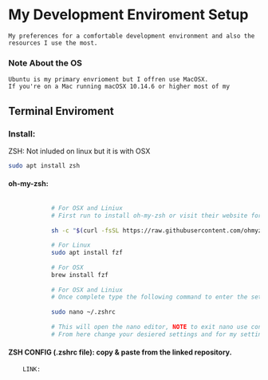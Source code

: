 # My Development Enviroment Setup
    My preferences for a comfortable development environment and also the resources I use the most.
### Note About the OS                                                                                                                                             
    Ubuntu is my primary envrioment but I offren use MacOSX.
    If you're on a Mac running macOSX 10.14.6 or higher most of my 
 
## Terminal Enviroment                                                                                                                                                                                                                                                                                                            
### Install:                                                                                                                                                                                                                                                                                                                
 ZSH: Not inluded on linux but it is with OSX
 ```bash
sudo apt install zsh
```                                                                                                                                                                                                                                                                                          
   #### oh-my-zsh:                                                                                                                                                                                                                                                                                                    
```bash
            
            # For OSX and Liniux
            # First run to install oh-my-zsh or visit their website for instructions 
            
            sh -c "$(curl -fsSL https://raw.githubusercontent.com/ohmyzsh/ohmyzsh/master/tools/install.sh)" 
            
            # For Linux
            sudo apt install fzf
            
            # For OSX
            brew install fzf
            
            # For OSX and Liniux 
            # Once complete type the following command to enter the settings/config preferances I use nano of basic tasks and its built in on Linux and OSX
          
            sudo nano ~/.zshrc
            
            # This will open the nano editor, NOTE to exit nano use control+x and read any prompts at the bottom of the screen.
            # From here change your desiered settings and for my setting see the ZSH CONFIG Section

```
           
 #### ZSH CONFIG (.zshrc file): copy & paste from the linked repository.                                                                                           
        LINK:                                                                                                                                                   
